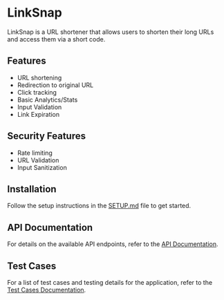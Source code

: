 # LinkSnap

LinkSnap is a URL shortener that allows users to shorten their long URLs and access them via a short code.

## Features
- URL shortening
- Redirection to original URL
- Click tracking
- Basic Analytics/Stats
- Input Validation
- Link Expiration

## Security Features
- Rate limiting
- URL Validation
- Input Sanitization

## Installation
Follow the setup instructions in the [SETUP.md](./SETUP.md) file to get started.

## API Documentation
For details on the available API endpoints, refer to the [API Documentation](./API_Documentation.md).

## Test Cases
For a list of test cases and testing details for the application, refer to the [Test Cases Documentation](./TESTS.md).